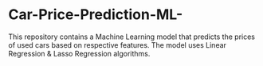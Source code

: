 # Car-Price-Prediction-ML-
This repository contains a Machine Learning model that predicts the prices of used cars based on respective features. The model uses Linear Regression &amp; Lasso Regression algorithms.
